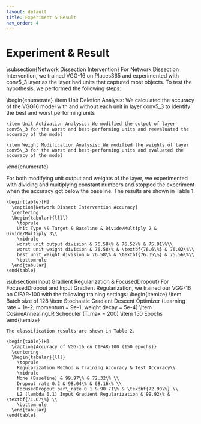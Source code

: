 ```yaml
---
layout: default
title: Experiment & Result
nav_order: 4
---
```


# Experiment & Result


\subsection{Network Dissection Intervention}
For Network Dissection Intervention, we trained VGG-16 on Places365 and experimented with conv5\_3 layer as the layer had units that captured most objects. To test the hypothesis, we performed the following steps:

\begin{enumerate}
    \item Unit Deletion Analysis: We calculated the accuracy of the VGG16 model with and without each unit in layer conv5\_3 to identify the best and worst performing units

    \item Unit Activation Analysis: We modified the output of layer conv5\_3 for the worst and best-performing units and reevaluated the accuracy of the model

    \item Weight Modification Analysis: We modified the weights of layer conv5\_3 for the worst and best-performing units and evaluated the accuracy of the model
\end{enumerate}

For both modifying unit output and weights of the layer, we experimented with dividing and multiplying constant numbers and stopped the experiment when the accuracy got below the baseline. The  results are shown in Table 1.

    \begin{table}[H]
      \caption{Network Dissect Intervention Accuracy}
      \centering
      \begin{tabular}{llll}
        \toprule
        Unit Type \& Target & Baseline & Divide/Multiply 2 & Divide/Multiply 3\\
        \midrule
        worst unit output division & 76.58\% & 76.52\% & 75.91\%\\
        worst unit weight division & 76.58\% & \textbf{76.6\%} & 76.02\%\\
        best unit weight division & 76.58\% & \textbf{76.35\%} & 75.56\%\\
        \bottomrule
      \end{tabular}
    \end{table}


\subsection{Input Gradient Regularization \& FocusedDropout}
    For FocusedDropout and Input Gradient Regularization, we trained our VGG-16 on CIFAR-100 with the following training settings:
    \begin{itemize}
    \item Batch size of 128
    \item Stochastic Gradient Descent Optimizer (Learning rate = 1e-2, momentum = 9e-1, weight decay = 5e-4)
    \item CosineAnnealingLR Scheduler (T\_max = 200)
    \item 150 Epochs
    \end{itemize}

    The classification results are shown in Table 2.

    \begin{table}[H]
      \caption{Accuracy of VGG-16 on CIFAR-100 (150 epochs)}
      \centering
      \begin{tabular}{lll}
        \toprule
        Regularization Method & Training Accuracy & Test Accuracy\\
        \midrule
        None (Baseline) & 99.97\% & 72.32\% \\
        Dropout rate 0.2 & 98.04\% & 68.16\% \\
        FocusedDropout par\_rate 0.1 & 90.71\% & \textbf{72.90\%} \\
        L2 (lambda 0.1) Input Gradient Regularization & 99.92\% & \textbf{71.67\%} \\
        \bottomrule
      \end{tabular}
    \end{table}
